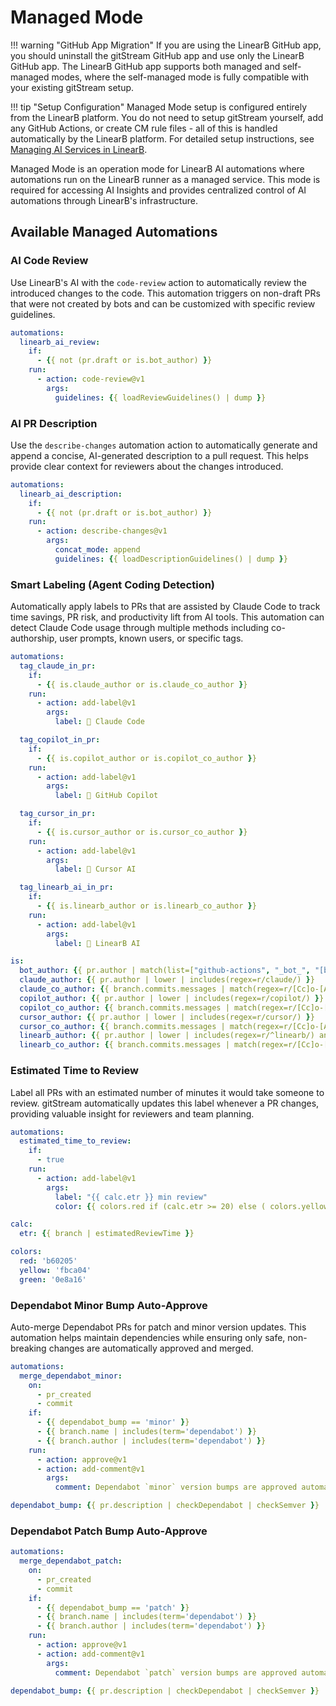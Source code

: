 # Managed Mode

!!! warning "GitHub App Migration"
    If you are using the LinearB GitHub app, you should uninstall the gitStream GitHub app and use only the LinearB GitHub app. The LinearB GitHub app supports both managed and self-managed modes, where the self-managed mode is fully compatible with your existing gitStream setup.

!!! tip "Setup Configuration"
    Managed Mode setup is configured entirely from the LinearB platform. You do not need to setup gitStream yourself, add any GitHub Actions, or create CM rule files - all of this is handled automatically by the LinearB platform. For detailed setup instructions, see [Managing AI Services in LinearB](https://linearb.helpdocs.io/article/hvm9neua4e-managing-ai-services-in-linear-b#ai_tools_automations).

Managed Mode is an operation mode for LinearB AI automations where automations run on the LinearB runner as a managed service. This mode is required for accessing AI Insights and provides centralized control of AI automations through LinearB's infrastructure.

## Available Managed Automations

### AI Code Review

Use LinearB's AI with the `code-review` action to automatically review the introduced changes to the code. This automation triggers on non-draft PRs that were not created by bots and can be customized with specific review guidelines.

```yaml
automations:
  linearb_ai_review:
    if:
      - {{ not (pr.draft or is.bot_author) }}
    run:
      - action: code-review@v1
        args:
          guidelines: {{ loadReviewGuidelines() | dump }}
```

### AI PR Description

Use the `describe-changes` automation action to automatically generate and append a concise, AI-generated description to a pull request. This helps provide clear context for reviewers about the changes introduced.

```yaml
automations:
  linearb_ai_description:
    if:
      - {{ not (pr.draft or is.bot_author) }}
    run:
      - action: describe-changes@v1
        args:
          concat_mode: append
          guidelines: {{ loadDescriptionGuidelines() | dump }}
```

### Smart Labeling (Agent Coding Detection)

Automatically apply labels to PRs that are assisted by Claude Code to track time savings, PR risk, and productivity lift from AI tools. This automation can detect Claude Code usage through multiple methods including co-authorship, user prompts, known users, or specific tags.

```yaml
automations:
  tag_claude_in_pr:
    if:
      - {{ is.claude_author or is.claude_co_author }}
    run:
      - action: add-label@v1
        args:
          label: 🤖 Claude Code

  tag_copilot_in_pr:
    if:
      - {{ is.copilot_author or is.copilot_co_author }}
    run:
      - action: add-label@v1
        args:
          label: 🤖 GitHub Copilot

  tag_cursor_in_pr:
    if:
      - {{ is.cursor_author or is.cursor_co_author }}
    run:
      - action: add-label@v1
        args:
          label: 🤖 Cursor AI

  tag_linearb_ai_in_pr:
    if:
      - {{ is.linearb_author or is.linearb_co_author }}
    run:
      - action: add-label@v1
        args:
          label: 🤖 LinearB AI

is:
  bot_author: {{ pr.author | match(list=["github-actions", "_bot_", "[bot]", "dependabot"]) | some }}
  claude_author: {{ pr.author | lower | includes(regex=r/claude/) }}
  claude_co_author: {{ branch.commits.messages | match(regex=r/[Cc]o-[Aa]uthored-[Bb]y:.*[Cc]laude/) | some }}
  copilot_author: {{ pr.author | lower | includes(regex=r/copilot/) }}
  copilot_co_author: {{ branch.commits.messages | match(regex=r/[Cc]o-[Aa]uthored-[Bb]y:.*([Cc]opilot|[Gg]ithub.*[Cc]opilot)/) | some }}
  cursor_author: {{ pr.author | lower | includes(regex=r/cursor/) }}
  cursor_co_author: {{ branch.commits.messages | match(regex=r/[Cc]o-[Aa]uthored-[Bb]y:.*[Cc]ursor/) | some }}
  linearb_author: {{ pr.author | lower | includes(regex=r/^linearb/) and not (pr.author | lower | includes(regex=r/^linearbci$/)) }}
  linearb_co_author: {{ branch.commits.messages | match(regex=r/[Cc]o-[Aa]uthored-[Bb]y:.*(gitstream-cm|linearb).*\[bot\]/) | some }}
```

### Estimated Time to Review

Label all PRs with an estimated number of minutes it would take someone to review. gitStream automatically updates this label whenever a PR changes, providing valuable insight for reviewers and team planning.

```yaml
automations:
  estimated_time_to_review:
    if:
      - true
    run:
      - action: add-label@v1
        args:
          label: "{{ calc.etr }} min review"
          color: {{ colors.red if (calc.etr >= 20) else ( colors.yellow if (calc.etr >= 5) else colors.green ) }}

calc:
  etr: {{ branch | estimatedReviewTime }}

colors:
  red: 'b60205'
  yellow: 'fbca04'
  green: '0e8a16'
```

### Dependabot Minor Bump Auto-Approve

Auto-merge Dependabot PRs for patch and minor version updates. This automation helps maintain dependencies while ensuring only safe, non-breaking changes are automatically approved and merged.

```yaml
automations:
  merge_dependabot_minor:
    on:
      - pr_created
      - commit
    if:
      - {{ dependabot_bump == 'minor' }}
      - {{ branch.name | includes(term='dependabot') }}
      - {{ branch.author | includes(term='dependabot') }}
    run:
      - action: approve@v1
      - action: add-comment@v1
        args:
          comment: Dependabot `minor` version bumps are approved automatically.

dependabot_bump: {{ pr.description | checkDependabot | checkSemver }}
```

### Dependabot Patch Bump Auto-Approve

```yaml
automations:
  merge_dependabot_patch:
    on:
      - pr_created
      - commit
    if:
      - {{ dependabot_bump == 'patch' }}
      - {{ branch.name | includes(term='dependabot') }}
      - {{ branch.author | includes(term='dependabot') }}
    run:
      - action: approve@v1
      - action: add-comment@v1
        args:
          comment: Dependabot `patch` version bumps are approved automatically.

dependabot_bump: {{ pr.description | checkDependabot | checkSemver }}
```
